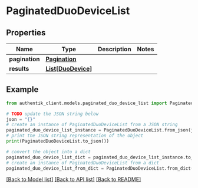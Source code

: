 # PaginatedDuoDeviceList


## Properties

Name | Type | Description | Notes
------------ | ------------- | ------------- | -------------
**pagination** | [**Pagination**](Pagination.md) |  | 
**results** | [**List[DuoDevice]**](DuoDevice.md) |  | 

## Example

```python
from authentik_client.models.paginated_duo_device_list import PaginatedDuoDeviceList

# TODO update the JSON string below
json = "{}"
# create an instance of PaginatedDuoDeviceList from a JSON string
paginated_duo_device_list_instance = PaginatedDuoDeviceList.from_json(json)
# print the JSON string representation of the object
print(PaginatedDuoDeviceList.to_json())

# convert the object into a dict
paginated_duo_device_list_dict = paginated_duo_device_list_instance.to_dict()
# create an instance of PaginatedDuoDeviceList from a dict
paginated_duo_device_list_from_dict = PaginatedDuoDeviceList.from_dict(paginated_duo_device_list_dict)
```
[[Back to Model list]](../README.md#documentation-for-models) [[Back to API list]](../README.md#documentation-for-api-endpoints) [[Back to README]](../README.md)


